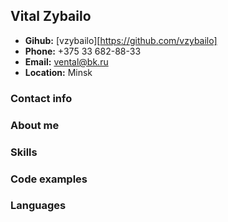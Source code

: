 ## Vital Zybailo
* **Gihub:** [vzybailo][https://github.com/vzybailo]
* **Phone:** +375 33 682-88-33
* **Email:** vental@bk.ru
* **Location:** Minsk
### Contact info
### About me
### Skills
### Code examples
### Languages